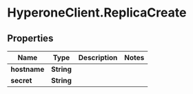 # HyperoneClient.ReplicaCreate

## Properties

Name | Type | Description | Notes
------------ | ------------- | ------------- | -------------
**hostname** | **String** |  | 
**secret** | **String** |  | 


